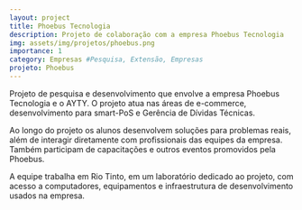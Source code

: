 ```yaml
---
layout: project
title: Phoebus Tecnologia
description: Projeto de colaboração com a empresa Phoebus Tecnologia
img: assets/img/projetos/phoebus.png
importance: 1
category: Empresas #Pesquisa, Extensão, Empresas
projeto: Phoebus
---
```


Projeto de pesquisa e desenvolvimento que envolve a empresa Phoebus Tecnologia e o AYTY. O projeto atua nas áreas de e-commerce, desenvolvimento para smart-PoS e Gerência de Dívidas Técnicas.

Ao longo do projeto os alunos desenvolvem soluções para problemas reais, além de interagir diretamente com profissionais das equipes da empresa. Também participam de capacitações e outros eventos promovidos pela Phoebus.

A equipe trabalha em Rio Tinto, em um laboratório dedicado ao projeto, com acesso a computadores, equipamentos e infraestrutura de desenvolvimento usados na empresa. 

